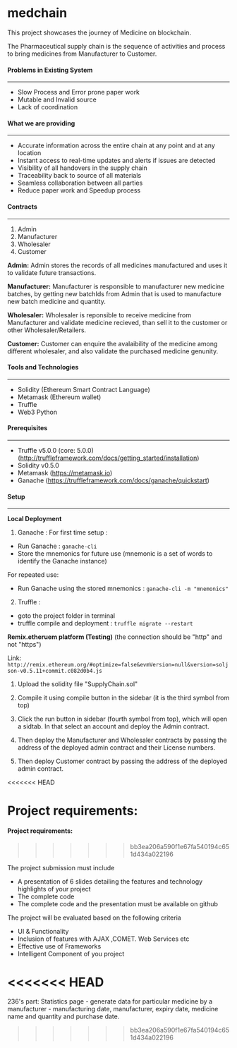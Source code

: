 # medchain

This project showcases the journey of Medicine on blockchain.

The Pharmaceutical supply chain is the sequence of activities and process to bring medicines from Manufacturer to Customer.


#### Problems in Existing System
---
- Slow Process and Error prone paper work
- Mutable and Invalid source
- Lack of coordination


#### What we are providing
---
- Accurate information across the entire chain at any point and at any location
- Instant access to real-time updates and alerts if issues are detected
- Visibility of all handovers in the supply chain
- Traceability back to source of all materials
- Seamless collaboration between all parties
- Reduce paper work and Speedup process


#### Contracts
---
1. Admin
2. Manufacturer
3. Wholesaler
4. Customer

**Admin:** Admin stores the records of all medicines manufactured and uses it to validate future transactions.

**Manufacturer:** Manufacturer is responsible to manufacturer new medicine batches, by getting new batchIds from Admin that is used to manufacture new batch medicine and quantity.

**Wholesaler:** Wholesaler is reponsible to receive medicine from Manufacturer and validate medicine recieved, than sell it to the customer or other Wholesaler/Retailers. 

**Customer:** Customer can enquire the avalaibility of the medicine among different wholesaler, and also validate the purchased medicine genunity.


#### Tools and Technologies
---
- Solidity (Ethereum Smart Contract Language)
- Metamask (Ethereum wallet)
- Truffle
- Web3 Python


#### Prerequisites
---
- Truffle v5.0.0 (core: 5.0.0) (http://truffleframework.com/docs/getting_started/installation)
- Solidity v0.5.0
- Metamask (https://metamask.io)
- Ganache (https://truffleframework.com/docs/ganache/quickstart)


#### Setup
---
**Local Deployment**
1. Ganache :
For first time setup :
- Run Ganache : ```ganache-cli```
- Store the mnemonics for future use (mnemonic is a set of words to identify the Ganache instance)

For repeated use:
- Run Ganache using the stored mnemonics : ```ganache-cli -m "mnemonics"```

2. Truffle :
- goto the project folder in terminal
- truffle compile and deployment : ```truffle migrate --restart```

**Remix.etheruem platform (Testing)**
(the connection should be "http" and not "https")

Link: ```http://remix.ethereum.org/#optimize=false&evmVersion=null&version=soljson-v0.5.11+commit.c082d0b4.js```

1. Upload the solidity file "SupplyChain.sol"

2. Compile it using compile button in the sidebar (it is the third symbol from top)

3. Click the run button in sidebar (fourth symbol from top), which will open a sidtab. In that select an account and deploy the Admin contract.

4. Then deploy the Manufacturer and Wholesaler contracts by passing the address of the deployed admin contract and their License numbers.

5. Then deploy Customer contract by passing the address of the deployed admin contract.


<<<<<<< HEAD












Project requirements:
=======
#### Project requirements:
>>>>>>> bb3ea206a590f1e67fa540194c651d434a022196

The project submission must include
- A presentation of 6 slides detailing the features and technology highlights of your project
- The complete code 
- The complete code and the presentation must be available on github

The project will be evaluated based on the following criteria
- UI & Functionality
- Inclusion of features with AJAX ,COMET. Web Services etc
- Effective use of Frameworks
- Intelligent Component of you project

<<<<<<< HEAD
=======
236's part: 
Statistics page - generate data for particular medicine by a manufacturer - manufacturing date, manufacturer, expiry date, medicine name and quantity and purchase date. 
>>>>>>> bb3ea206a590f1e67fa540194c651d434a022196
